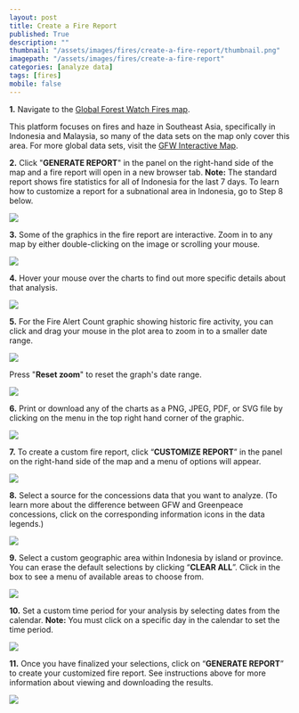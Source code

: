 ```yaml
---
layout: post
title: Create a Fire Report
published: True
description: ""
thumbnail: "/assets/images/fires/create-a-fire-report/thumbnail.png"
imagepath: "/assets/images/fires/create-a-fire-report"
categories: [analyze data]
tags: [fires]
mobile: false
---
```

<div id="desktopContent" class="content">
  <p><strong>1.</strong> Navigate to the <a href="http://fires.globalforestwatch.org/map/" target="_blank">Global Forest Watch Fires map</a>.</p>
  <p> This platform focuses on fires and haze in Southeast Asia, specifically in Indonesia and Malaysia, so many of the data sets on the map only cover this area. For more global data sets, visit the <a href="http://globalforestwatch.org/map/" target="_blank">GFW Interactive Map</a>.</p>
  <p><strong>2.</strong> Click "<strong>GENERATE REPORT</strong>" in the panel on the right-hand side of the map and a fire report will open in a new browser tab. <strong>Note:</strong> The standard report shows fire statistics for all of Indonesia for
      the last 7 days. To learn how to customize a report for a subnational area in Indonesia, go to Step 8 below.</p>
  <p><img src="{{relative_url}}{{page.imagepath}}/desktop/Image_A.jpg" /></p>
  <p><strong>3.</strong> Some of the graphics in the fire report are interactive. Zoom in to any map by either double-clicking on the image or scrolling your mouse.</p>
  <p><img src="{{relative_url}}{{page.imagepath}}/desktop/Gif_Image_C.gif" /></p>
  <p><strong>4.</strong> Hover your mouse over the charts to find out more specific details about that analysis.</p>
  <p><img src="{{relative_url}}{{page.imagepath}}/desktop/Gif_Image_D.gif" /></p>
  <p><strong>5.</strong> For the Fire Alert Count graphic showing historic fire activity, you can click and drag your mouse in the plot area to zoom in to a smaller date range.</p>
  <p><img src="{{relative_url}}{{page.imagepath}}/desktop/Gif_Image_E.gif" /></p>
  <p> Press "<strong>Reset zoom</strong>" to reset the graph's date range.</p>
  <p><img src="{{relative_url}}{{page.imagepath}}/desktop/Image_E-1.jpg" /></p>
  <p><strong>6.</strong> Print or download any of the charts as a PNG, JPEG, PDF, or SVG file by clicking on the menu in the top right hand corner of the graphic.</p>
  <p><img src="{{relative_url}}{{page.imagepath}}/desktop/Image_F.jpg" /></p>
  <p><strong>7.</strong> To create a custom fire report, click “<strong>CUSTOMIZE REPORT</strong>” in the panel on the right-hand side of the map and a menu of options will appear.</p>
  <p><img src="{{relative_url}}{{page.imagepath}}/desktop/Image_G.jpg" /></p>
  <p><strong>8.</strong> Select a source for the concessions data that you want to analyze. (To learn more about the difference between GFW and Greenpeace concessions, click on the corresponding information icons in the data legends.)</p>
  <p><img src="{{relative_url}}{{page.imagepath}}/desktop/Image_I.jpg" /></p>
  <p><strong>9.</strong> Select a custom geographic area within Indonesia by island or province. You can erase the default selections by clicking “<strong>CLEAR ALL</strong>”. Click in the box to see a menu of available areas to choose from.</p>
  <p><img src="{{relative_url}}{{page.imagepath}}/desktop/Image_J.jpg" /></p>
  <p><strong>10.</strong> Set a custom time period for your analysis by selecting dates from the calendar. <strong>Note:</strong> You must click on a specific day in the calendar to set the time period.</p>
  <p><img src="{{relative_url}}{{page.imagepath}}/desktop/Image_K.jpg" /></p>
  <p><strong>11.</strong> Once you have finalized your selections, click on “<strong>GENERATE REPORT</strong>” to create your customized fire report. See instructions above for more information about viewing and downloading the results.</p>
  <p><img src="{{relative_url}}{{page.imagepath}}/desktop/Image_L.jpg" /></p>
</div>

<div id="mobileContent" class="content">
</div>
